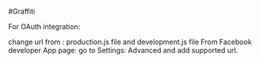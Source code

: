 #Graffiti


For OAuth integration:

change url from : production.js file and development.js file
From Facebook developer App page:
go to Settings: Advanced and add supported url.
